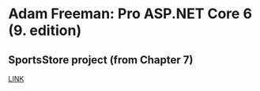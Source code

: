 # Adam Freeman: Pro ASP.NET Core 6 (9. edition)
## SportsStore project (from Chapter 7)
[LINK](https://1drv.ms/b/c/593f283ca669b5ea/Ecu55nbvjA5JhAzWqgSldf0BlHcvF9DF4wRgRawEjmS6FQ?e=x2WPyV)
